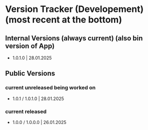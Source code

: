 # Version Tracker (Developement) (most recent at the bottom)

## Internal Versions (always current) (also bin version of App)
- 1.0.1.0 | 28.01.2025

## Public Versions
### current unreleased being worked on
- 1.0.1 / 1.0.1.0 | 28.01.2025

### current released
- 1.0.0 / 1.0.0.0 | 26.01.2025